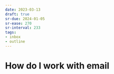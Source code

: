 ```yaml
---
date: 2023-03-13
draft: true
sr-due: 2024-01-05
sr-ease: 270
sr-interval: 233
tags:
- inbox
- outline
---
```


# How do I work with email